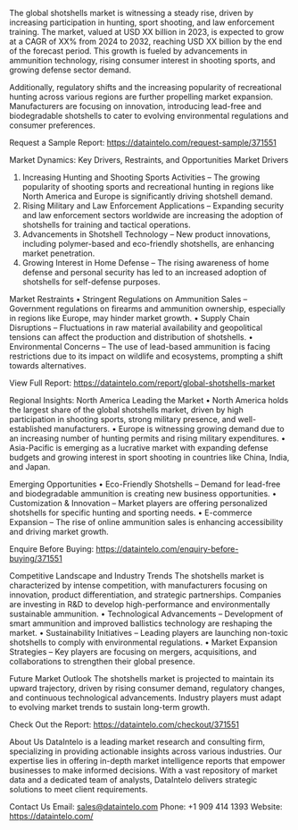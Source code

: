The global shotshells market is witnessing a steady rise, driven by increasing participation in hunting, sport shooting, and law enforcement training. The market, valued at USD XX billion in 2023, is expected to grow at a CAGR of XX% from 2024 to 2032, reaching USD XX billion by the end of the forecast period. This growth is fueled by advancements in ammunition technology, rising consumer interest in shooting sports, and growing defense sector demand.

Additionally, regulatory shifts and the increasing popularity of recreational hunting across various regions are further propelling market expansion. Manufacturers are focusing on innovation, introducing lead-free and biodegradable shotshells to cater to evolving environmental regulations and consumer preferences.

Request a Sample Report: https://dataintelo.com/request-sample/371551

Market Dynamics: Key Drivers, Restraints, and Opportunities
Market Drivers
1.	Increasing Hunting and Shooting Sports Activities – The growing popularity of shooting sports and recreational hunting in regions like North America and Europe is significantly driving shotshell demand.
2.	Rising Military and Law Enforcement Applications – Expanding security and law enforcement sectors worldwide are increasing the adoption of shotshells for training and tactical operations.
3.	Advancements in Shotshell Technology – New product innovations, including polymer-based and eco-friendly shotshells, are enhancing market penetration.
4.	Growing Interest in Home Defense – The rising awareness of home defense and personal security has led to an increased adoption of shotshells for self-defense purposes.

Market Restraints
•	Stringent Regulations on Ammunition Sales – Government regulations on firearms and ammunition ownership, especially in regions like Europe, may hinder market growth.
•	Supply Chain Disruptions – Fluctuations in raw material availability and geopolitical tensions can affect the production and distribution of shotshells.
•	Environmental Concerns – The use of lead-based ammunition is facing restrictions due to its impact on wildlife and ecosystems, prompting a shift towards alternatives.

View Full Report: https://dataintelo.com/report/global-shotshells-market

Regional Insights: North America Leading the Market
•	North America holds the largest share of the global shotshells market, driven by high participation in shooting sports, strong military presence, and well-established manufacturers.
•	Europe is witnessing growing demand due to an increasing number of hunting permits and rising military expenditures.
•	Asia-Pacific is emerging as a lucrative market with expanding defense budgets and growing interest in sport shooting in countries like China, India, and Japan.

Emerging Opportunities
•	Eco-Friendly Shotshells – Demand for lead-free and biodegradable ammunition is creating new business opportunities.
•	Customization & Innovation – Market players are offering personalized shotshells for specific hunting and sporting needs.
•	E-commerce Expansion – The rise of online ammunition sales is enhancing accessibility and driving market growth.

Enquire Before Buying: https://dataintelo.com/enquiry-before-buying/371551

Competitive Landscape and Industry Trends
The shotshells market is characterized by intense competition, with manufacturers focusing on innovation, product differentiation, and strategic partnerships. Companies are investing in R&D to develop high-performance and environmentally sustainable ammunition.
•	Technological Advancements – Development of smart ammunition and improved ballistics technology are reshaping the market.
•	Sustainability Initiatives – Leading players are launching non-toxic shotshells to comply with environmental regulations.
•	Market Expansion Strategies – Key players are focusing on mergers, acquisitions, and collaborations to strengthen their global presence.

Future Market Outlook
The shotshells market is projected to maintain its upward trajectory, driven by rising consumer demand, regulatory changes, and continuous technological advancements. Industry players must adapt to evolving market trends to sustain long-term growth.

Check Out the Report: https://dataintelo.com/checkout/371551

About Us
DataIntelo is a leading market research and consulting firm, specializing in providing actionable insights across various industries. Our expertise lies in offering in-depth market intelligence reports that empower businesses to make informed decisions. With a vast repository of market data and a dedicated team of analysts, DataIntelo delivers strategic solutions to meet client requirements.

Contact Us
Email: sales@dataintelo.com
Phone: +1 909 414 1393
Website: https://dataintelo.com/
